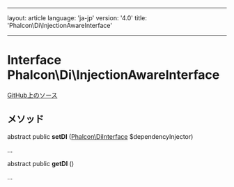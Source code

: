 * * *

layout: article language: 'ja-jp' version: '4.0' title: 'Phalcon\Di\InjectionAwareInterface'

* * *

# Interface **Phalcon\Di\InjectionAwareInterface**

<a href="https://github.com/phalcon/cphalcon/tree/v4.0.0/phalcon/di/injectionawareinterface.zep" class="btn btn-default btn-sm">GitHub上のソース</a>

## メソッド

abstract public **setDI** ([Phalcon\DiInterface](Phalcon_DiInterface) $dependencyInjector)

...

abstract public **getDI** ()

...